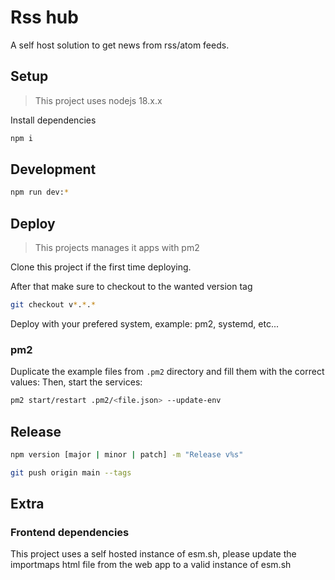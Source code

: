 # Rss hub

A self host solution to get news from rss/atom feeds.

## Setup

> This project uses nodejs 18.x.x

Install dependencies

```bash
npm i
```

## Development

```bash
npm run dev:*
```

## Deploy

> This projects manages it apps with pm2

Clone this project if the first time deploying.

After that make sure to checkout to the wanted version tag

```bash
git checkout v*.*.*
```

Deploy with your prefered system, example: pm2, systemd, etc...

### pm2

Duplicate the example files from `.pm2` directory and fill them with the correct values:
Then, start the services:

```bash
pm2 start/restart .pm2/<file.json> --update-env
```

## Release

```bash
npm version [major | minor | patch] -m "Release v%s"

git push origin main --tags
```

## Extra

### Frontend dependencies

This project uses a self hosted instance of esm.sh, please update the importmaps html file from the web app to a valid instance of esm.sh
